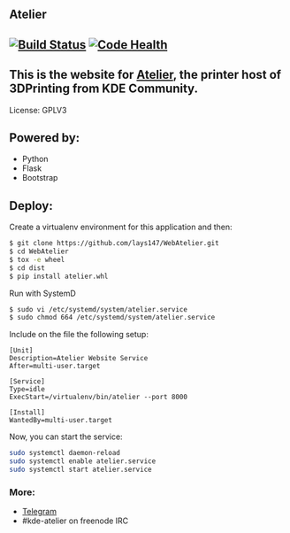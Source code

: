 ## Atelier
[![Build Status](https://travis-ci.org/lays147/WebAtelier.svg?branch=master)](https://travis-ci.org/lays147/WebAtelier)
[![Code Health](https://landscape.io/github/lays147/WebAtelier/master/landscape.svg?style=flat)](https://landscape.io/github/lays147/WebAtelier/master)
<br/>
--
This is the website for [Atelier](https://atelier.kde.org), the printer host of 3DPrinting from KDE Community.
<br/>
--
License: GPLV3

## Powered by:
- Python
- Flask
- Bootstrap

## Deploy:
Create a virtualenv environment for this application and then:

```bash
$ git clone https://github.com/lays147/WebAtelier.git
$ cd WebAtelier
$ tox -e wheel
$ cd dist
$ pip install atelier.whl
```

Run with SystemD

```bash
$ sudo vi /etc/systemd/system/atelier.service
$ sudo chmod 664 /etc/systemd/system/atelier.service
```

Include on the file the following setup:

```
[Unit]
Description=Atelier Website Service
After=multi-user.target

[Service]
Type=idle
ExecStart=/virtualenv/bin/atelier --port 8000

[Install]
WantedBy=multi-user.target
```
Now, you can start the service:

```bash
sudo systemctl daemon-reload
sudo systemctl enable atelier.service
sudo systemctl start atelier.service
```
### More:
- [Telegram](https://t.me/KDEAtelier)
- #kde-atelier on freenode IRC
